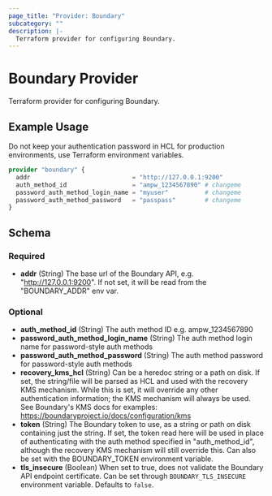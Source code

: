 ```yaml
---
page_title: "Provider: Boundary"
subcategory: ""
description: |-
  Terraform provider for configuring Boundary.
---
```


# Boundary Provider

Terraform provider for configuring Boundary.

## Example Usage

Do not keep your authentication password in HCL for production environments, use Terraform environment variables.

```terraform
provider "boundary" {
  addr                            = "http://127.0.0.1:9200"
  auth_method_id                  = "ampw_1234567890" # changeme
  password_auth_method_login_name = "myuser"          # changeme
  password_auth_method_password   = "passpass"        # changeme
}
```

<!-- schema generated by tfplugindocs -->
## Schema

### Required

- **addr** (String) The base url of the Boundary API, e.g. "http://127.0.0.1:9200". If not set, it will be read from the "BOUNDARY_ADDR" env var.

### Optional

- **auth_method_id** (String) The auth method ID e.g. ampw_1234567890
- **password_auth_method_login_name** (String) The auth method login name for password-style auth methods
- **password_auth_method_password** (String) The auth method password for password-style auth methods
- **recovery_kms_hcl** (String) Can be a heredoc string or a path on disk. If set, the string/file will be parsed as HCL and used with the recovery KMS mechanism. While this is set, it will override any other authentication information; the KMS mechanism will always be used. See Boundary's KMS docs for examples: https://boundaryproject.io/docs/configuration/kms
- **token** (String) The Boundary token to use, as a string or path on disk containing just the string. If set, the token read here will be used in place of authenticating with the auth method specified in "auth_method_id", although the recovery KMS mechanism will still override this. Can also be set with the BOUNDARY_TOKEN environment variable.
- **tls_insecure** (Boolean) When set to true, does not validate the Boundary API endpoint certificate. Can be set through `BOUNDARY_TLS_INSECURE` environment variable. Defaults to `false`.